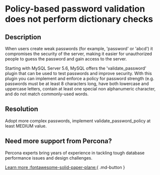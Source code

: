 # Policy-based password validation does not perform dictionary checks

## Description

When users create weak passwords (for example, 'password' or 'abcd') it compromises the security of the server, making it easier for unauthorized people to guess the password and gain access to the server. 

Starting with MySQL Server 5.6, MySQL offers the 'validate_password' plugin that can be used to test passwords and improve security. With this plugin you can implement and enforce a policy for password strength (e.g. passwords must be at least 8 characters long, have both lowercase and uppercase letters, contain at least one special non alphanumeric character, and do not match commonly-used words.

## Resolution

Adopt more complex passwords, implement  validate_password_policy at least MEDIUM value.

## Need more support from Percona?

Percona experts bring years of experience in tackling tough database performance issues and design challenges.

[Learn more :fontawesome-solid-paper-plane:](https://per.co.na/subscribe){ .md-button }


